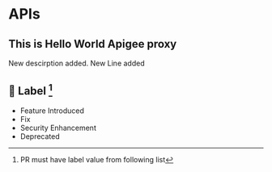 # APIs

## This is Hello World Apigee proxy

New descirption added. New Line added

## 📝 Label [^1]

[^1]: PR must have label value from following list
* Feature Introduced
* Fix
* Security Enhancement
* Deprecated
